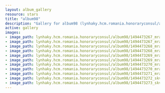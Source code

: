 ```yaml
---
layout: album_gallery
resource: stars
title: "album98"
description: "Gallery for album98 (lynhaky.hcm.romania.honoraryconsul/album98)"
active: gallery
images:
- image_path: lynhaky.hcm.romania.honoraryconsul/album98/1494473267_mrat1793.jpg
- image_path: lynhaky.hcm.romania.honoraryconsul/album98/1494473267_mrat1807.jpg
- image_path: lynhaky.hcm.romania.honoraryconsul/album98/1494473268_mrat1824.jpg
- image_path: lynhaky.hcm.romania.honoraryconsul/album98/1494473268_mrat1865.jpg
- image_path: lynhaky.hcm.romania.honoraryconsul/album98/1494473269_mrat2048.jpg
- image_path: lynhaky.hcm.romania.honoraryconsul/album98/1494473269_mrat2064.jpg
- image_path: lynhaky.hcm.romania.honoraryconsul/album98/1494473270_mrat2201.jpg
- image_path: lynhaky.hcm.romania.honoraryconsul/album98/1494473270_mrat2230.jpg
- image_path: lynhaky.hcm.romania.honoraryconsul/album98/1494473271_mrat2235.jpg
- image_path: lynhaky.hcm.romania.honoraryconsul/album98/1494473272_skv_5651.jpg
- image_path: lynhaky.hcm.romania.honoraryconsul/album98/1494473273_skv_5698.jpg
---
```

